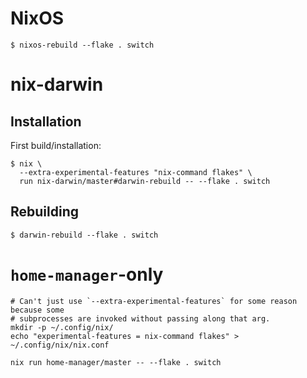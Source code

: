# NixOS

```shell
$ nixos-rebuild --flake . switch
```

# nix-darwin

## Installation

First build/installation:

```shell
$ nix \
  --extra-experimental-features "nix-command flakes" \
  run nix-darwin/master#darwin-rebuild -- --flake . switch
```

## Rebuilding

```shell
$ darwin-rebuild --flake . switch
```

# `home-manager`-only

```shell
# Can't just use `--extra-experimental-features` for some reason because some
# subprocesses are invoked without passing along that arg.
mkdir -p ~/.config/nix/
echo "experimental-features = nix-command flakes" > ~/.config/nix/nix.conf

nix run home-manager/master -- --flake . switch
```

